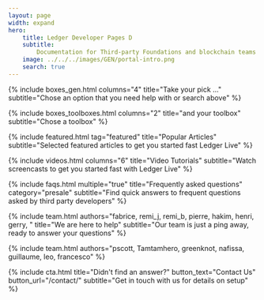 ```yaml
---
layout: page
width: expand
hero:
    title: Ledger Developer Pages D
    subtitle: 
        Documentation for Third-party Foundations and blockchain teams who want to develop their currency and services in the Desktop and Mobile versions of Ledger Live
    image: ../../../images/GEN/portal-intro.png
    search: true 
---
```

 
{% include boxes_gen.html columns="4" title="Take your pick ..." subtitle="Chose an option that you need help with or search above" %}

{% include boxes_toolboxes.html columns="2" title="and your toolbox" subtitle="Chose a toolbox" %}

{% include featured.html tag="featured" title="Popular Articles" subtitle="Selected featured articles to get you started fast Ledger Live" %}

{% include videos.html columns="6" title="Video Tutorials" subtitle="Watch screencasts to get you started fast with Ledger Live" %}

{% include faqs.html multiple="true" title="Frequently asked questions" category="presale" subtitle="Find quick answers to frequent  questions asked by third party developers" %}

{% include team.html authors="fabrice, remi_j, remi_b, pierre, hakim, henri, gerry, " title="We are here to help" subtitle="Our team is just a ping away, ready to answer your questions" %}

{% include team.html authors="pscott, Tamtamhero, greenknot, nafissa, guillaume, leo, francesco" %}

{% include cta.html title="Didn't find an answer?" button_text="Contact Us" button_url="/contact/" subtitle="Get in touch with us for details on setup" %}

